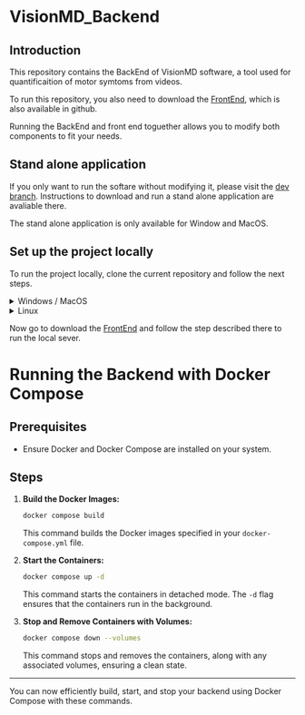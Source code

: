 # VisionMD_Backend

## Introduction
This repository contains the BackEnd of VisionMD software, a tool used for quantificaition of motor symtoms from videos. 

To run this repository, you also need to download the [FrontEnd](https://github.com/mea-lab/VideoAnalysisToolFrontend), which is also available in github. 

Running the BackEnd and front end toguether allows you to modify both components to fit your needs. 

## Stand alone application

If you only want to run the softare without modifying it, please visit the [dev branch](https://github.com/mea-lab/VideoAnalysisToolBackend/tree/dev). Instructions to download and run a stand alone application are avaliable there. 

The stand alone application is only available for Window and MacOS. 

## Set up the project locally

To run the project locally, clone the current repository and follow the next steps. 

<details>
<summary>Windows / MacOS</summary>

To setup the project locally, you need to install anaconda, which can be obtained from [here](https://www.anaconda.com/download/success). Please make sure to install the correct version for your OS. 

After succesfully installing anaconda, open a new terminal window in the folder containing the repository andcreate a new virtual environment with Python 3.10

```bash
conda create --name VisionMD python=3.10
```

Activate the virtual environment using the following command:

```bash
conda activate VisionMD
```

and install the requiered packages

```bash
pip install -r requirements.txt
```

Start the server using the following command:

```bash
python manage.py runserver
```

Server runs on port 8080 

To terminate the server, press ```Control``` + ```C```

</details>

<details>
<summary>Linux</summary>

To setup the project locally, you need to install Python3 before proceeding. 


Open a new terminal window in the folder containing the repository and create a vitual environment using the following command:

```bash
python3.10 -m venv VisionMD
```

Activate the virtual environment using the following command:

```bash
source VisionMD/bin/activate
```

and install the requiered packages

```bash
pip install -r requirements.txt
```

Start the server using the following command:

```bash
python manage.py runserver
```

Server runs on port 8080 


To terminate the server, press ```Control``` + ```C```
</details>



Now go to download the [FrontEnd](https://github.com/mea-lab/VideoAnalysisToolFrontend) and follow the step described there to run the local sever. 


# Running the Backend with Docker Compose

## Prerequisites
- Ensure Docker and Docker Compose are installed on your system.

## Steps

1. **Build the Docker Images:**

    ```bash
    docker compose build
    ```

    This command builds the Docker images specified in your `docker-compose.yml` file.

2. **Start the Containers:**

    ```bash
    docker compose up -d
    ```

    This command starts the containers in detached mode. The `-d` flag ensures that the containers run in the background.

3. **Stop and Remove Containers with Volumes:**

    ```bash
    docker compose down --volumes
    ```

    This command stops and removes the containers, along with any associated volumes, ensuring a clean state.

---

You can now efficiently build, start, and stop your backend using Docker Compose with these commands.
